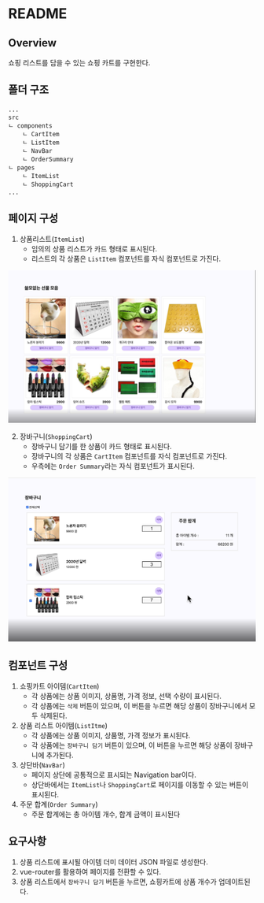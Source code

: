 # README

## Overview

쇼핑 리스트를 담을 수 있는 쇼핑 카트를 구현한다.

## 폴더 구조
```
...
src
ㄴ components
    ㄴ CartItem
    ㄴ ListItem
    ㄴ NavBar
    ㄴ OrderSummary
ㄴ pages
    ㄴ ItemList
    ㄴ ShoppingCart
...
```

## 페이지 구성

1. 상품리스트(`ItemList`)
    - 임의의 상품 리스트가 카드 형태로 표시된다.
    - 리스트의 각 상품은 `ListItem` 컴포넌트를 자식 컴포넌트로 가진다.

![list.png](img/list.png)

2. 장바구니(`ShoppingCart`)
    - 장바구니 담기를 한 상품이 카드 형태로 표시된다.
    - 장바구니의 각 상품은 `CartItem` 컴포넌트를 자식 컴포넌트로 가진다.
    - 우측에는 `Order Summary`라는 자식 컴포넌트가 표시된다.

![cart.png](img/cart.png)



## 컴포넌트 구성

1. 쇼핑카트 아이템(`CartItem`)
    - 각 상품에는 상품 이미지, 상품명, 가격 정보, 선택 수량이 표시된다.
    - 각 상품에는 `삭제` 버튼이 있으며, 이 버튼을 누르면 해당 상품이 장바구니에서 모두 삭제된다.
2. 상품 리스트 아이템(`ListItme`)
    - 각 상품에는 상품 이미지, 상품명, 가격 정보가 표시된다.
    - 각 상품에는 `장바구니 담기` 버튼이 있으며, 이 버튼을 누르면 해당 상품이 장바구니에 추가된다.
3. 상단바(`NavBar`)
    - 페이지 상단에 공통적으로 표시되는 Navigation bar이다.
    - 상단바에서는 `ItemList`나 `ShoppingCart`로 페이지를 이동할 수 있는 버튼이 표시된다.
4. 주문 합계(`Order Summary`)
    - 주문 합계에는 총 아이템 개수, 합계 금액이 표시된다



## 요구사항

1. 상품 리스트에 표시될 아이템 더미 데이터 JSON 파일로 생성한다.
2. vue-router를 활용하여 페이지를 전환할 수 있다.
3. 상품 리스트에서 `장바구니 담기` 버튼을 누르면, 쇼핑카트에 상품 개수가 업데이트된다.